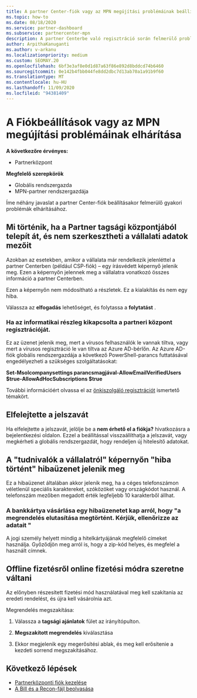 ```yaml
---
title: A partner Center-fiók vagy az MPN megújítási problémáinak beállításával kapcsolatos hibák elhárítása
ms.topic: how-to
ms.date: 08/18/2020
ms.service: partner-dashboard
ms.subservice: partnercenter-mpn
description: A partner Centerbe való regisztráció során felmerülő problémák elhárítása. Válaszok a fizetési módokkal, a Felejtési jelszavakkal és egyebekkel kapcsolatos problémákra.
author: ArpithaKanuganti
ms.author: v-arkanu
ms.localizationpriority: medium
ms.custom: SEOMAY.20
ms.openlocfilehash: 6bf3e3af8e0d1d87a63f86e892d8bddcd74b6460
ms.sourcegitcommit: 0e142b4fbb044fe8dd2dbc7d13ab70a1a91b9f60
ms.translationtype: MT
ms.contentlocale: hu-HU
ms.lasthandoff: 11/09/2020
ms.locfileid: "94381409"
---
```

# <a name="troubleshoot-account-setup-or-mpn-renewal-issues"></a>A Fiókbeállítások vagy az MPN megújítási problémáinak elhárítása

**A következőre érvényes:**

- Partnerközpont
 
**Megfelelő szerepkörök**

- Globális rendszergazda
- MPN-partner rendszergazdája 
 
Íme néhány javaslat a partner Center-fiók beállításakor felmerülő gyakori problémák elhárításához.

## <a name="what-happens-if-you-are-migrating-from-partner-membership-center-and-you-cant-edit-any-company-information-fields"></a>Mi történik, ha a Partner tagsági központjából telepít át, és nem szerkesztheti a vállalati adatok mezőit

Azokban az esetekben, amikor a vállalata már rendelkezik jelenléttel a partner Centerben (például CSP-fiók) – egy írásvédett képernyő jelenik meg. Ezen a képernyőn jelennek meg a vállalatra vonatkozó összes információ a partner Centerben.

Ezen a képernyőn nem módosítható a részletek. Ez a kialakítás és nem egy hiba.

Válassza az **elfogadás** lehetőséget, és folytassa a **folytatást** .


### <a name="if-the-it-department-has-turned-off-sign-up-for-partner-center"></a>Ha az informatikai részleg kikapcsolta a **partneri központ regisztrációját**.

Ez az üzenet jelenik meg, mert a vírusos felhasználók le vannak tiltva, vagy mert a vírusos regisztráció le van tiltva az Azure AD-bérlőn. Az Azure AD-fiók globális rendszergazdája a következő PowerShell-parancs futtatásával engedélyezheti a szükséges szolgáltatásokat:

**Set-Msolcompanysettings parancsmagjával-AllowEmailVerifiedUsers $true-AllowAdHocSubscriptions $true**

További információért olvassa el az [önkiszolgáló regisztrációt](/azure/active-directory/users-groups-roles/directory-self-service-signup) ismertető témakört.

## <a name="you-forgot-your-password"></a>Elfelejtette a jelszavát

Ha elfelejtette a jelszavát, jelölje be a **nem érhető el a fiókja?** hivatkozásra a bejelentkezési oldalon. Ezzel a beállítással visszaállíthatja a jelszavát, vagy megkérheti a globális rendszergazdát, hogy rendeljen új hitelesítő adatokat.

## <a name="on-the-tell-us-about-your-company-screen-you-receive-a-something-went-wrong-error"></a>A "tudnivalók a vállalatról" képernyőn "hiba történt" hibaüzenet jelenik meg

Ez a hibaüzenet általában akkor jelenik meg, ha a céges telefonszámon véletlenül speciális karaktereket, szóközöket vagy országkódot használ. A telefonszám mezőben megadott érték legfeljebb 10 karakterből állhat.


### <a name="your-credit-card-purchase-is-receiving-an-error-message-stating-that-your-order-was-declined-please-verify-your-information"></a>A bankkártya vásárlása egy hibaüzenetet kap arról, hogy "a megrendelés elutasítása megtörtént. Kérjük, ellenőrizze az adatait "


A jogi személy helyett mindig a hitelkártyájának megfelelő címeket használja. Győződjön meg arról is, hogy a zip-kód helyes, és megfelel a használt címnek.

## <a name="you-want-to-switch-from-offline-payment-to-online-payment-method"></a>Offline fizetésről online fizetési módra szeretne váltani 

Az előnyben részesített fizetési mód használatával meg kell szakítania az eredeti rendelést, és újra kell vásárolnia azt.

Megrendelés megszakítása:

1. Válassza a **tagsági ajánlatok** fület az irányítópulton.

2. **Megszakított megrendelés** kiválasztása

3. Ekkor megjelenik egy megerősítési ablak, és meg kell erősítenie a kezdeti sorrend megszakításához.

## <a name="next-steps"></a>Következő lépések

- [Partnerközponti fiók kezelése](partner-center-account-setup.md)
- [A Bill és a Recon-fájl beolvasása](read-your-bill.md)
